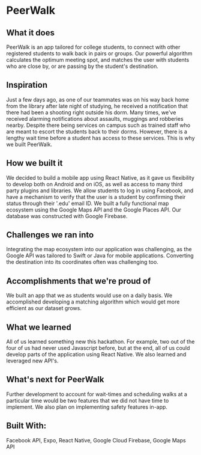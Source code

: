 # PeerWalk

## What it does
PeerWalk is an app tailored for college students, to connect with other registered students to walk back in pairs or groups. Our powerful algorithm calculates the optimum meeting spot, and matches the user with students who are close by, or are passing by the student's destination.

## Inspiration
Just a few days ago, as one of our teammates was on his way back home from the library after late night of studying, he received a notification that there had been a shooting right outside his dorm. Many times, we've received alarming notifications about assaults, muggings and robberies nearby. Despite there being services on campus such as trained staff who are meant to escort the students back to their dorms. However, there is a lengthy wait time before a student has access to these services. This is why we built PeerWalk.

## How we built it
We decided to build a mobile app using React Native, as it gave us flexibility to develop both on Android and on iOS, as well as access to many third party plugins and libraries.
We allow students to log in using Facebook, and have a mechanism to verify that the user is a student by confirming their status through their '.edu' email ID.
We built a fully functional map ecosystem using the Google Maps API and the Google Places API. Our database was constructed with Google Firebase.

## Challenges we ran into
Integrating the map ecosystem into our application was challenging, as the Google API was tailored to Swift or Java for mobile applications. Converting the destination into its coordinates often was challenging too.

## Accomplishments that we're proud of
We built an app that we as students would use on a daily basis. We accomplished developing a matching algorithm which would get more efficient as our dataset grows.

## What we learned
All of us learned something new this hackathon. For example, two out of the four of us had never used Javascript before, but at the end, all of us could develop parts of the application using React Native. We also learned and leveraged new API's.

## What's next for PeerWalk
Further development to account for wait-times and scheduling walks at a particular time would be two features that we did not have time to implement. We also plan on implementing safety features in-app.

## Built With: 
Facebook API, Expo, React Native, Google Cloud Firebase, Google Maps API
